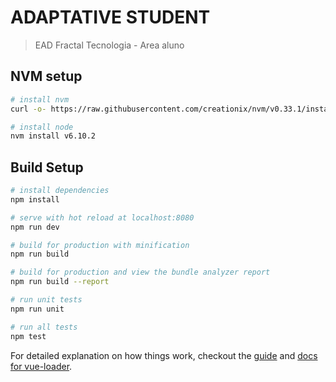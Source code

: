 # ADAPTATIVE STUDENT

> EAD Fractal Tecnologia - Area aluno

## NVM setup

``` bash
# install nvm
curl -o- https://raw.githubusercontent.com/creationix/nvm/v0.33.1/install.sh | bash

# install node
nvm install v6.10.2
```

## Build Setup

``` bash
# install dependencies
npm install

# serve with hot reload at localhost:8080
npm run dev

# build for production with minification
npm run build

# build for production and view the bundle analyzer report
npm run build --report

# run unit tests
npm run unit

# run all tests
npm test
```

For detailed explanation on how things work, checkout the [guide](http://vuejs-templates.github.io/webpack/) and [docs for vue-loader](http://vuejs.github.io/vue-loader).
